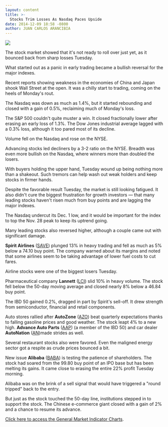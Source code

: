 ```yaml
---
layout: content
title: >-
  Stocks Trim Losses As Nasdaq Paces Upside
date: 2014-12-09 18:58 -0800
author: JUAN CARLOS ARANCIBIA
---
```






![](https://www.investors.com/wp-content/uploads/ibd-migrated-images/MPv_141210_635537354441516580.png)










The stock market showed that it's not ready to roll over just yet, as it bounced back from sharp losses Tuesday.


What started out as a panic in early trading became a bullish reversal for the major indexes.


Recent reports showing weakness in the economies of China and Japan shook Wall Street at the open. It was a chilly start to trading, coming on the heels of Monday's rout.


The Nasdaq was down as much as 1.4%, but it started rebounding and closed with a gain of 0.5%, reclaiming much of Monday's loss.


The S&P 500 couldn't quite muster a win. It closed fractionally lower after erasing an early loss of 1.3%. The Dow Jones industrial average lagged with a 0.3% loss, although it too pared most of its decline.


Volume fell on the Nasdaq and rose on the NYSE.


Advancing stocks led decliners by a 3-2 ratio on the NYSE. Breadth was even more bullish on the Nasdaq, where winners more than doubled the losers.


With buyers holding the upper hand, Tuesday wound up being nothing more than a shakeout. Such tremors can help wash out weak holders and keep stocks in firmer hands.


Despite the favorable result Tuesday, the market is still looking fatigued. It also didn't cure the biggest frustration for growth investors — that many leading stocks haven't risen much from buy points and are lagging the major indexes.


The Nasdaq undercut its Dec. 1 low, and it would be important for the index to top the Nov. 28 peak to keep its uptrend going.


Many leading stocks also reversed higher, although a couple came out with significant damage.


**Spirit Airlines** ([SAVE](https://research.investors.com/quote.aspx?symbol=SAVE)) plunged 13% in heavy trading and fell as much as 5% below a 74.10 buy point. The company warned about its margins and noted that some airlines seem to be taking advantage of lower fuel costs to cut fares.


Airline stocks were one of the biggest losers Tuesday.


Pharmaceutical company **Lannett** ([LCI](https://research.investors.com/quote.aspx?symbol=LCI)) slid 10% in heavy volume. The stock fell below the 50-day moving average and closed nearly 8% below a 46.84 buy point.


The IBD 50 gained 0.2%, dragged in part by Spirit's sell-off. It drew strength from semiconductor, financial and retail components.


Auto stores rallied after **AutoZone** ([AZO](https://research.investors.com/quote.aspx?symbol=AZO)) beat quarterly expectations thanks to falling gasoline prices and good weather. The stock leapt 4% to a new high. **Advance Auto Parts** ([AAP](https://research.investors.com/quote.aspx?symbol=AAP)) (a member of the IBD 50) and car dealer **AutoNation** ([AN](https://research.investors.com/quote.aspx?symbol=AN))made strides as well.


Several restaurant stocks also were favored. Even the maligned energy sector got a respite as crude prices bounced a bit.


New issue **Alibaba** ([BABA](https://research.investors.com/quote.aspx?symbol=BABA)) is testing the patience of shareholders. The stock had soared from the 99.80 buy point of an IPO base but has been melting its gains. It came close to erasing the entire 22% profit Tuesday morning.


Alibaba was on the brink of a sell signal that would have triggered a "round tripped" back to the entry.


But just as the stock touched the 50-day line, institutions stepped in to support the stock. The Chinese e-commerce giant closed with a gain of 2% and a chance to resume its advance.


[Click here to access the General Market Indicator Charts](https://www.investors.com/pdf/GMI_121014.pdf).




